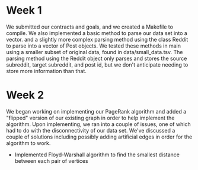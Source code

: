 # Week 1
We submitted our contracts and goals, and we created a Makefile to compile. We also implemented a basic method to parse our data set into a vector. and a slightly more complex parsing method using the class Reddit to parse into a vector of Post objects. We tested these methods in main using a smaller subset of original data, found in data/small_data.tsv. The parsing method using the Reddit object only parses and stores the source subreddit, target subreddit, and post id, but we don't anticipate needing to store more information than that.

# Week 2
We began working on implementing our PageRank algorithm and added a "flipped" version of our existing graph in order to help implement the algorithm. Upon implementing, we ran into a couple of issues, one of which had to do with the disconnectivity of our data set. We've discussed a couple of solutions including possibly adding artificial edges in order for the algorithm to work. 


- Implemented Floyd-Warshall algorithm to find the smallest distance between each pair of vertices
